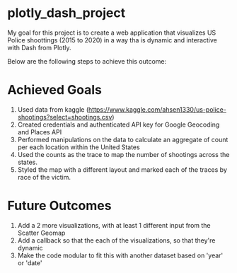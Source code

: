 # plotly_dash_project

My goal for this project is to create a web application that visualizes US Police shoottings (2015 to 2020) in a way tha is dynamic and interactive with Dash from Plotly.

Below are the following steps to achieve this outcome:

# Achieved Goals
1. Used data from kaggle (https://www.kaggle.com/ahsen1330/us-police-shootings?select=shootings.csv)
2. Created credentials and authenticated API key for Google Geocoding and Places API
3. Performed manipulations on the data to calculate an aggregate of count per each location within the United States
4. Used the counts as the trace to map the number of shootings across the states.
5. Styled the map with a different layout and marked each of the traces by race of the victim.

# Future Outcomes
1. Add a 2 more visualizations, with at least 1 different input from the Scatter Geomap
2. Add a callback so that the each of the visualizations, so that they're dynamic
3. Make the code modular to fit this with another dataset based on 'year' or 'date'

